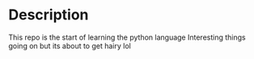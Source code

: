 # Description

This repo is the start of learning the python language
Interesting things going on but its about to get hairy lol
